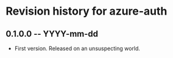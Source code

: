 # Revision history for azure-auth

## 0.1.0.0 -- YYYY-mm-dd

* First version. Released on an unsuspecting world.
